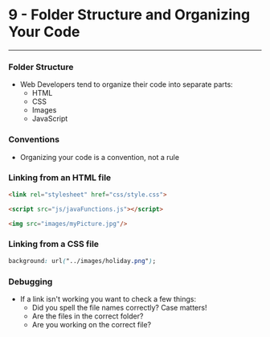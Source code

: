 #  9 - Folder Structure and Organizing Your Code

---

### Folder Structure
- Web Developers tend to organize their code into separate parts:
    - HTML
    - CSS
    - Images
    - JavaScript

### Conventions
- Organizing your code is a convention, not a rule

### Linking from an HTML file

```html
<link rel="stylesheet" href="css/style.css">

<script src="js/javaFunctions.js"></script>

<img src="images/myPicture.jpg"/>
```

### Linking from a CSS file

```css
background: url("../images/holiday.png");
```

### Debugging
- If a link isn't working you want to check a few things:
    - Did you spell the file names correctly? Case matters!
    - Are the files in the correct folder?
    - Are you working on the correct file?